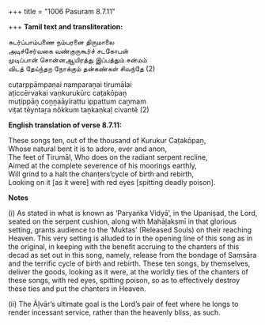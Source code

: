 +++
title = "1006 Pasuram 8.7.11"

+++
**Tamil text and transliteration:**

சுடர்ப்பாம்பணை நம்பரனை திருமாலை  
அடிச்சேர்வகை வண்குருகூர்ச் சடகோபன்  
முடிப்பான் சொன்னஆயிரத்து இப்பத்தும் சன்மம்  
விடத் தேய்ந்தற நோக்கும் தன்கண்கள் சிவந்தே (2)

cuṭarppāmpaṇai namparaṉai tirumālai  
aṭiccērvakai vaṇkurukūrc caṭakōpaṉ  
muṭippāṉ coṉṉaāyirattu ippattum caṉmam  
viṭat tēyntaṟa nōkkum taṉkaṇkaḷ civantē (2)

**English translation of verse 8.7.11:**

These songs ten, out of the thousand of Kurukur Caṭakōpaṉ,  
Whose natural bent it is to adore, ever and anon,  
The feet of Tirumāl, Who does on the radiant serpent recline,  
Aimed at the complete severence of his moorings earthly,  
Will grind to a halt the chanṭers’cycle of birth and rebirth,  
Looking on it [as it were] with red eyes [spitting deadly poison].

**Notes**

\(i\) As stated in what is known as ‘Paryaṅka Vidyā’, in the Upaniṣad, the Lord, seated on the serpent cushion, along with Mahāḻakṣmī in that glorious setting, grants audience to the ‘Muktas’ (Released Souls) on their reaching Heaven. This very setting is alluded to in the opening line of this song as in the original, in keeping with the benefit accruing to the chanters of this decad as set out in this song, namely, release from the bondage of Saṃsāra and the terrific cycle of birth and rebirth. These ten songs, by themselves, deliver the goods, looking as it were, at the worldly ties of the chanters of these songs, with red eyes, spitting poison, so as to effectively destroy these ties and put the chanters in Heaven.

\(ii\) The Āḻvār’s ultimate goal is the Lord’s pair of feet where he longs to render incessant service, rather than the heavenly bliss, as such.


